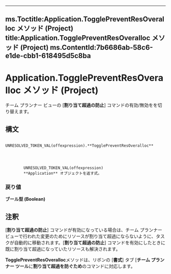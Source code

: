 

---
ms.Toctitle:Application.TogglePreventResOveralloc メソッド (Project)
title:Application.TogglePreventResOveralloc メソッド (Project)
ms.ContentId:7b6686ab-58c6-e1de-cbb1-618495d5c8ba
---
# Application.TogglePreventResOveralloc メソッド (Project)




チーム プランナー ビューの [**割り当て超過の防止**] コマンドの有効/無効をを切り替えます。

## 構文

            UNRESOLVED_TOKEN_VAL(offexpression).**TogglePreventResOveralloc**




            UNRESOLVED_TOKEN_VAL(offexpression)
            **Application** オブジェクトを返す式。

### 戻り値
**ブール型 (Boolean)**





## 注釈
[**割り当て超過の防止**] コマンドが有効になっている場合は、チーム プランナー ビューで行われた変更のためにリソースが割り当て超過にならないように、タスクが自動的に移動されます。[**割り当て超過の防止**] コマンドを有効にしたときに既に割り当て超過になっていたリソースも解決されます。



**TogglePreventResOveralloc**メソッドは、リボンの [**書式**] タブ [**チーム プランナー ツール**に**割り当て超過を防ぐため**のコマンドに対応します。





